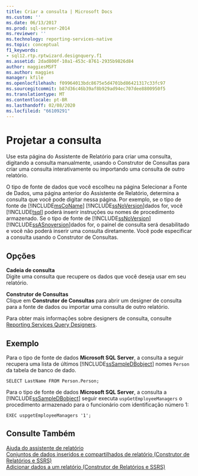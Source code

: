 ```yaml
---
title: Criar a consulta | Microsoft Docs
ms.custom: ''
ms.date: 06/13/2017
ms.prod: sql-server-2014
ms.reviewer: ''
ms.technology: reporting-services-native
ms.topic: conceptual
f1_keywords:
- sql12.rtp.rptwizard.designquery.f1
ms.assetid: 2dad800f-10a1-453c-8761-2935b9826d84
author: maggiesMSFT
ms.author: maggies
manager: kfile
ms.openlocfilehash: f09964013bdc8675e5d4701bd86421317c33fc97
ms.sourcegitcommit: b87d36c46b39af8b929ad94ec707dee8800950f5
ms.translationtype: MT
ms.contentlocale: pt-BR
ms.lasthandoff: 02/08/2020
ms.locfileid: "66109291"
---
```

# <a name="design-the-query"></a>Projetar a consulta
  Use esta página do Assistente de Relatório para criar uma consulta, digitando a consulta manualmente, usando o Construtor de Consultas para criar uma consulta interativamente ou importando uma consulta de outro relatório.  
  
 O tipo de fonte de dados que você escolheu na página Selecionar a Fonte de Dados, uma página anterior do Assistente de Relatório, determina a consulta que você pode digitar nessa página. Por exemplo, se o tipo de fonte de [!INCLUDE[msCoName](../includes/msconame-md.md)] [!INCLUDE[ssNoVersion](../includes/ssnoversion-md.md)]dados for, você [!INCLUDE[tsql](../includes/tsql-md.md)] poderá inserir instruções ou nomes de procedimento armazenado. Se o tipo de fonte de [!INCLUDE[ssNoVersion](../includes/ssnoversion-md.md)] [!INCLUDE[ssASnoversion](../includes/ssasnoversion-md.md)]dados for, o painel de consulta será desabilitado e você não poderá inserir uma consulta diretamente. Você pode especificar a consulta usando o Construtor de Consultas.  
  
## <a name="options"></a>Opções  
 **Cadeia de consulta**  
 Digite uma consulta que recupere os dados que você deseja usar em seu relatório.  
  
 **Construtor de Consultas**  
 Clique em **Construtor de Consultas** para abrir um designer de consulta para a fonte de dados ou importar uma consulta de outro relatório.  
  
 Para obter mais informações sobre designers de consulta, consulte [Reporting Services Query Designers](../../2014/reporting-services/reporting-services-query-designers.md).  
  
## <a name="example"></a>Exemplo  
 Para o tipo de fonte de dados **Microsoft SQL Server**, a consulta a seguir recupera uma lista de últimos [!INCLUDE[ssSampleDBobject](../includes/sssampledbobject-md.md)] nomes `Person` da tabela de banco de dado.  
  
```  
SELECT LastName FROM Person.Person;  
```  
  
 Para o tipo de fonte de dados **Microsoft SQL Server**, a consulta a [!INCLUDE[ssSampleDBobject](../includes/sssampledbobject-md.md)] seguir executa `uspGetEmployeeManagers` o procedimento armazenado para o funcionário com identificação número 1:  
  
```  
EXEC uspgetEmployeeManagers '1';  
```  
  
## <a name="see-also"></a>Consulte Também  
 [Ajuda do assistente de relatório](../../2014/reporting-services/report-wizard-help.md)   
 [Conjuntos de dados inseridos e compartilhados de relatório &#40;Construtor de Relatórios e SSRS&#41;](report-data/report-embedded-datasets-and-shared-datasets-report-builder-and-ssrs.md)   
 [Adicionar dados a um relatório &#40;Construtor de Relatórios e SSRS&#41;](report-data/report-datasets-ssrs.md)  
  
  
